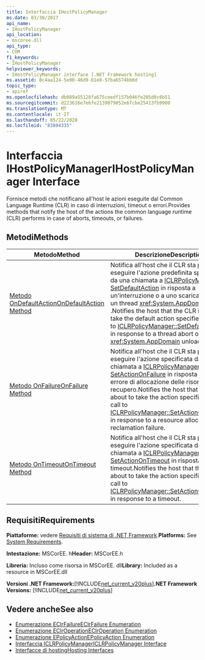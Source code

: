 ```yaml
---
title: Interfaccia IHostPolicyManager
ms.date: 03/30/2017
api_name:
- IHostPolicyManager
api_location:
- mscoree.dll
api_type:
- COM
f1_keywords:
- IHostPolicyManager
helpviewer_keywords:
- IHostPolicyManager interface [.NET Framework hosting]
ms.assetid: 8c4aa124-5e00-46d9-b1e8-57ba6574bb0d
topic_type:
- apiref
ms.openlocfilehash: db089a55128fa675ceedf157b046fe205d8c6b51
ms.sourcegitcommit: d223616e7e6fe2139079052e6fcbe25413fb9900
ms.translationtype: MT
ms.contentlocale: it-IT
ms.lasthandoff: 05/22/2020
ms.locfileid: "83804335"
---
```

# <a name="ihostpolicymanager-interface"></a><span data-ttu-id="15021-102">Interfaccia IHostPolicyManager</span><span class="sxs-lookup"><span data-stu-id="15021-102">IHostPolicyManager Interface</span></span>
<span data-ttu-id="15021-103">Fornisce metodi che notificano all'host le azioni eseguite dal Common Language Runtime (CLR) in caso di interruzioni, timeout o errori.</span><span class="sxs-lookup"><span data-stu-id="15021-103">Provides methods that notify the host of the actions the common language runtime (CLR) performs in case of aborts, timeouts, or failures.</span></span>  
  
## <a name="methods"></a><span data-ttu-id="15021-104">Metodi</span><span class="sxs-lookup"><span data-stu-id="15021-104">Methods</span></span>  
  
|<span data-ttu-id="15021-105">Metodo</span><span class="sxs-lookup"><span data-stu-id="15021-105">Method</span></span>|<span data-ttu-id="15021-106">Descrizione</span><span class="sxs-lookup"><span data-stu-id="15021-106">Description</span></span>|  
|------------|-----------------|  
|[<span data-ttu-id="15021-107">Metodo OnDefaultAction</span><span class="sxs-lookup"><span data-stu-id="15021-107">OnDefaultAction Method</span></span>](../../../../docs/framework/unmanaged-api/hosting/ihostpolicymanager-ondefaultaction-method.md)|<span data-ttu-id="15021-108">Notifica all'host che il CLR sta per eseguire l'azione predefinita specificata da una chiamata a [ICLRPolicyManager:: SetDefaultAction](iclrpolicymanager-setdefaultaction-method.md) in risposta a un'interruzione o a uno scaricamento di un thread <xref:System.AppDomain> .</span><span class="sxs-lookup"><span data-stu-id="15021-108">Notifies the host that the CLR is about to take the default action specified by a call to [ICLRPolicyManager::SetDefaultAction](iclrpolicymanager-setdefaultaction-method.md) in response to a thread abort or <xref:System.AppDomain> unload.</span></span>|  
|[<span data-ttu-id="15021-109">Metodo OnFailure</span><span class="sxs-lookup"><span data-stu-id="15021-109">OnFailure Method</span></span>](../../../../docs/framework/unmanaged-api/hosting/ihostpolicymanager-onfailure-method.md)|<span data-ttu-id="15021-110">Notifica all'host che il CLR sta per eseguire l'azione specificata da una chiamata a [ICLRPolicyManager:: SetActionOnFailure](iclrpolicymanager-setactiononfailure-method.md) in risposta a un errore di allocazione delle risorse o di recupero.</span><span class="sxs-lookup"><span data-stu-id="15021-110">Notifies the host that the CLR is about to take the action specified by a call to [ICLRPolicyManager::SetActionOnFailure](iclrpolicymanager-setactiononfailure-method.md) in response to a resource allocation or reclamation failure.</span></span>|  
|[<span data-ttu-id="15021-111">Metodo OnTimeout</span><span class="sxs-lookup"><span data-stu-id="15021-111">OnTimeout Method</span></span>](../../../../docs/framework/unmanaged-api/hosting/ihostpolicymanager-ontimeout-method.md)|<span data-ttu-id="15021-112">Notifica all'host che il CLR sta per eseguire l'azione specificata da una chiamata a [ICLRPolicyManager:: SetActionOnTimeout](iclrpolicymanager-setactionontimeout-method.md) in risposta a un timeout.</span><span class="sxs-lookup"><span data-stu-id="15021-112">Notifies the host that the CLR is about to take the action specified by a call to [ICLRPolicyManager::SetActionOnTimeout](iclrpolicymanager-setactionontimeout-method.md) in response to a timeout.</span></span>|  
  
## <a name="requirements"></a><span data-ttu-id="15021-113">Requisiti</span><span class="sxs-lookup"><span data-stu-id="15021-113">Requirements</span></span>  
 <span data-ttu-id="15021-114">**Piattaforme:** vedere [Requisiti di sistema di .NET Framework](../../get-started/system-requirements.md).</span><span class="sxs-lookup"><span data-stu-id="15021-114">**Platforms:** See [System Requirements](../../get-started/system-requirements.md).</span></span>  
  
 <span data-ttu-id="15021-115">**Intestazione:** MSCorEE. h</span><span class="sxs-lookup"><span data-stu-id="15021-115">**Header:** MSCorEE.h</span></span>  
  
 <span data-ttu-id="15021-116">**Libreria:** Incluso come risorsa in MSCorEE. dll</span><span class="sxs-lookup"><span data-stu-id="15021-116">**Library:** Included as a resource in MSCorEE.dll</span></span>  
  
 <span data-ttu-id="15021-117">**Versioni .NET Framework:**[!INCLUDE[net_current_v20plus](../../../../includes/net-current-v20plus-md.md)]</span><span class="sxs-lookup"><span data-stu-id="15021-117">**.NET Framework Versions:** [!INCLUDE[net_current_v20plus](../../../../includes/net-current-v20plus-md.md)]</span></span>  
  
## <a name="see-also"></a><span data-ttu-id="15021-118">Vedere anche</span><span class="sxs-lookup"><span data-stu-id="15021-118">See also</span></span>

- [<span data-ttu-id="15021-119">Enumerazione EClrFailure</span><span class="sxs-lookup"><span data-stu-id="15021-119">EClrFailure Enumeration</span></span>](eclrfailure-enumeration.md)
- [<span data-ttu-id="15021-120">Enumerazione EClrOperation</span><span class="sxs-lookup"><span data-stu-id="15021-120">EClrOperation Enumeration</span></span>](eclroperation-enumeration.md)
- [<span data-ttu-id="15021-121">Enumerazione EPolicyAction</span><span class="sxs-lookup"><span data-stu-id="15021-121">EPolicyAction Enumeration</span></span>](epolicyaction-enumeration.md)
- [<span data-ttu-id="15021-122">Interfaccia ICLRPolicyManager</span><span class="sxs-lookup"><span data-stu-id="15021-122">ICLRPolicyManager Interface</span></span>](iclrpolicymanager-interface.md)
- [<span data-ttu-id="15021-123">Interfacce di hosting</span><span class="sxs-lookup"><span data-stu-id="15021-123">Hosting Interfaces</span></span>](hosting-interfaces.md)
